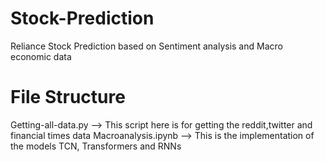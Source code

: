 # Stock-Prediction
 Reliance Stock Prediction based on Sentiment analysis and Macro economic data

# File Structure 
Getting-all-data.py --> This script here is for getting the reddit,twitter and financial times data
Macroanalysis.ipynb --> This is the implementation of the models TCN, Transformers and RNNs 

